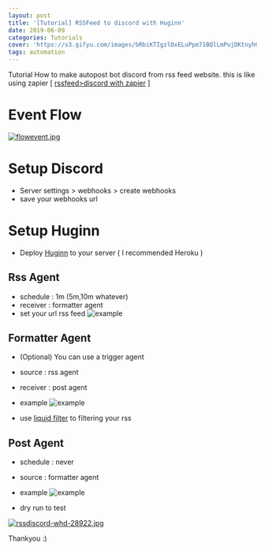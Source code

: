 ```yaml
---
layout: post
title: '[Tutorial] RSSFeed to discord with Huginn'
date: 2019-06-09
categories: Tutorials
cover: 'https://s3.gifyu.com/images/bRbiKTIgzlOxELuPpm71BQlLmPujDKtnyhQhiSC_uoX4OCzX-SVLu8rTW3dFIhF89VIDpcomHDKjBUGMCh4bPg63J4c2INAkb0WtEKUw5000-h5000.png'
tags: automation
---
```


Tutorial How to make autopost bot discord from rss feed website. this is like using zapier [ [rssfeed>discord with zapier](https://github.com/rokhimin/rssfeed-to-discord-with-zapier) ]

# Event Flow
[![flowevent.jpg](https://s3.gifyu.com/images/flowevent.jpg)](https://gifyu.com/image/EcJS)

# Setup Discord
- Server settings > webhooks > create webhooks
- save your webhooks url

# Setup Huginn
- Deploy [Huginn](https://github.com/rokhimin/huginn-test) to your server ( I recommended Heroku )

## Rss Agent
- schedule : 1m (5m,10m whatever)
- receiver : formatter agent
- set your url rss feed
![example](https://s3.gifyu.com/images/huginn0.jpg)

## Formatter Agent
- (Optional) You can use a trigger agent
- source : rss agent
- receiver : post agent
- example
![example](https://s3.gifyu.com/images/huginn1.jpg)

- use [liquid filter](https://help.shopify.com/en/themes/liquid/filters/string-filters) to filtering your rss

## Post Agent
- schedule : never
- source : formatter agent
- example
![example](https://s3.gifyu.com/images/huginn2.jpg)

- dry run to test

[![rssdiscord-whd-28922.jpg](https://s3.gifyu.com/images/rssdiscord-whd-28922.jpg)](https://gifyu.com/image/EcJq)


Thankyou :)



